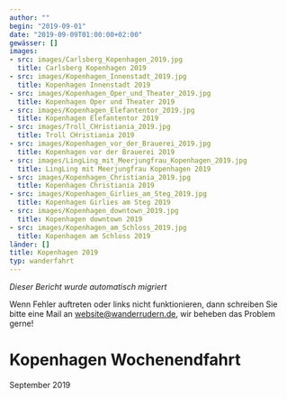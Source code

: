 ```yaml
---
author: ""
begin: "2019-09-01"
date: "2019-09-09T01:00:00+02:00"
gewässer: []
images:
- src: images/Carlsberg_Kopenhagen_2019.jpg
  title: Carlsberg Kopenhagen 2019
- src: images/Kopenhagen_Innenstadt_2019.jpg
  title: Kopenhagen Innenstadt 2019
- src: images/Kopenhagen_Oper_und_Theater_2019.jpg
  title: Kopenhagen Oper und Theater 2019
- src: images/Kopenhagen_Elefantentor_2019.jpg
  title: Kopenhagen Elefantentor 2019
- src: images/Troll_CHristiania_2019.jpg
  title: Troll CHristiania 2019
- src: images/Kopenhagen_vor_der_Brauerei_2019.jpg
  title: Kopenhagen vor der Brauerei 2019
- src: images/LingLing_mit_Meerjungfrau_Kopenhagen_2019.jpg
  title: LingLing mit Meerjungfrau Kopenhagen 2019
- src: images/Kopenhagen_Christiania_2019.jpg
  title: Kopenhagen Christiania 2019
- src: images/Kopenhagen_Girlies_am_Steg_2019.jpg
  title: Kopenhagen Girlies am Steg 2019
- src: images/Kopenhagen_downtown_2019.jpg
  title: Kopenhagen downtown 2019
- src: images/Kopenhagen_am_Schloss_2019.jpg
  title: Kopenhagen am Schloss 2019
länder: []
title: Kopenhagen 2019
typ: wanderfahrt
---
```



*Dieser Bericht wurde automatisch migriert*

Wenn Fehler auftreten oder links nicht funktionieren, dann schreiben Sie bitte eine Mail an website@wanderrudern.de, wir beheben das Problem gerne!



# Kopenhagen Wochenendfahrt


September 2019
